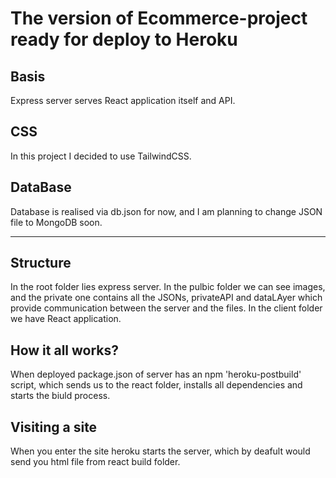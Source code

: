 # The version of Ecommerce-project ready for deploy to Heroku

## Basis

Express server serves React application itself and API.

## CSS

In this project I decided to use TailwindCSS.

## DataBase

Database is realised via db.json for now, and I am planning to change JSON file to MongoDB soon.

---

## Structure

In the root folder lies express server. In the pulbic folder we can see images, and the private one contains all the
JSONs, privateAPI and dataLAyer which provide communication between the server and the files. In the client folder we
have React application.

## How it all works?

When deployed package.json of server has an npm 'heroku-postbuild' script, which sends us to the react folder, installs
all dependencies and starts the biuld process.

## Visiting a site

When you enter the site heroku starts the server, which by deafult would send you html file from react build folder.
